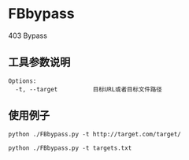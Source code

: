 # FBbypass

403 Bypass

## 工具参数说明
```
Options:
  -t, --target          目标URL或者目标文件路径
```

## 使用例子
```
python ./FBbypass.py -t http://target.com/target/

python ./FBbypass.py -t targets.txt
```